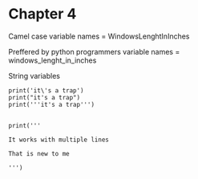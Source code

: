 # Chapter 4

Camel case variable names = WindowsLenghtInInches

Preffered by python programmers variable names = windows_lenght_in_inches

String variables
```
print('it\'s a trap')
print("it's a trap")
print('''it's a trap''')


print('''

It works with multiple lines

That is new to me

''')
```

